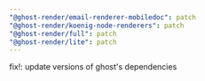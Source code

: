 ```yaml
---
"@ghost-render/email-renderer-mobiledoc": patch
"@ghost-render/koenig-node-renderers": patch
"@ghost-render/full": patch
"@ghost-render/lite": patch
---
```


fix!: update versions of ghost's dependencies
